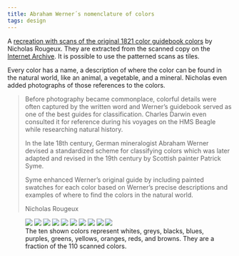 ```yaml
---
title: Abraham Werner´s nomenclature of colors
tags: design
---
```

A [recreation with scans of the original 1821 color guidebook colors](https://www.c82.net/werner/) by Nicholas Rougeux. They are extracted from the scanned copy on the [Internet Archive](https://archive.org/details/gri_c00033125012743312/page/n7/mode/2up). It is possible to use the patterned scans as tiles.

Every color has a name, a description of where the color can be found in the natural world, like an animal, a vegetable, and a mineral. Nicholas even added photographs of those references to the colors.

> Before photography became commonplace, colorful details were often captured by the written word and Werner’s guidebook served as one of the best guides for classification. Charles Darwin even consulted it for reference during his voyages on the HMS Beagle while researching natural history.
>
> In the late 18th century, German mineralogist Abraham Werner devised a standardized scheme for classifying colors which was later adapted and revised in the 19th century by Scottish painter Patrick Syme.
>
> Syme enhanced Werner’s original guide by including painted swatches for each color based on Werner’s precise descriptions and examples of where to find the colors in the natural world.
> <footer>Nicholas Rougeux</footer>

<figure>
<div class="grid grid-cols-5 gap-0">
<img src="/img/design/1-snow-white.jpg" class="m-0 w-full h-full">
<img src="/img/design/9-ash-grey.jpg" class="m-0 w-full h-full">
<img src="/img/design/23-velvet-black.jpg" class="m-0 w-full h-full">
<img src="/img/design/31-berlin-blue.jpg" class="m-0 w-full h-full">
<img src="/img/design/39-campanula-purple.jpg" class="m-0 w-full h-full">
<img src="/img/design/53-emerald-green.jpg" class="m-0 w-full h-full">
<img src="/img/design/66-gamboge-yellow.jpg" class="m-0 w-full h-full">
<img src="/img/design/78-orpiment-orange.jpg" class="m-0 w-full h-full">
<img src="/img/design/87-arterial-blood-red.jpg" class="m-0 w-full h-full">
<img src="/img/design/103-chestnut-brown.jpg" class="m-0 w-100 h-100 w-full h-full">
</div>
<figcaption>The ten shown colors represent whites, greys, blacks, blues, purples, greens, yellows, oranges, reds, and browns. They are a fraction of the 110 scanned colors.</figcaption>
</figure>
